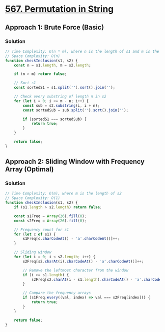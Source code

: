 # [567. Permutation in String](https://leetcode.com/problems/permutation-in-string/)

## Approach 1: Brute Force (Basic)

### Solution
```javascript
// Time Complexity: O(n * m), where n is the length of s1 and m is the length of s2
// Space Complexity: O(n)
function checkInclusion(s1, s2) {
    const n = s1.length, m = s2.length;

    if (n > m) return false;

    // Sort s1
    const sortedS1 = s1.split('').sort().join('');

    // Check every substring of length n in s2
    for (let i = 0; i <= m - n; i++) {
        const sub = s2.substring(i, i + n);
        const sortedSub = sub.split('').sort().join('');

        if (sortedS1 === sortedSub) {
            return true;
        }
    }

    return false;
}
```

## Approach 2: Sliding Window with Frequency Array (Optimal)

### Solution
```javascript
// Time Complexity: O(m), where m is the length of s2
// Space Complexity: O(1)
function checkInclusion(s1, s2) {
    if (s1.length > s2.length) return false;

    const s1Freq = Array(26).fill(0);
    const s2Freq = Array(26).fill(0);

    // Frequency count for s1
    for (let c of s1) {
        s1Freq[c.charCodeAt() - 'a'.charCodeAt()]++;
    }

    // Sliding window
    for (let i = 0; i < s2.length; i++) {
        s2Freq[s2.charAt(i).charCodeAt() - 'a'.charCodeAt()]++;

        // Remove the leftmost character from the window
        if (i >= s1.length) {
            s2Freq[s2.charAt(i - s1.length).charCodeAt() - 'a'.charCodeAt()]--;
        }

        // Compare the frequency arrays
        if (s1Freq.every((val, index) => val === s2Freq[index])) {
            return true;
        }
    }

    return false;
}
```

